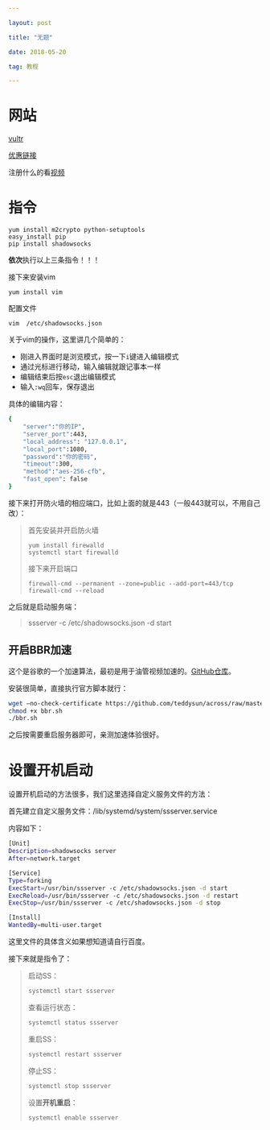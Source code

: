 ```yaml
---

layout: post

title: "无题"

date: 2018-05-20

tag: 教程

---
```


# 网站
[vultr](https://www.vultr.com/)     

[优惠链接](https://www.vultr.com/?ref=7596621)

注册什么的看[视频](https://youtu.be/UFOkJCiCqMU) 

# 指令

```
yum install m2crypto python-setuptools
easy_install pip
pip install shadowsocks
```
**依次**执行以上三条指令！！！

接下来安装vim

```
yum install vim
```

配置文件
```
vim  /etc/shadowsocks.json
```

关于vim的操作，这里讲几个简单的：
- 刚进入界面时是浏览模式，按一下`i`键进入编辑模式
- 通过光标进行移动，输入编辑就跟记事本一样
- 编辑结束后按`esc`退出编辑模式
- 输入`:wq`回车，保存退出

具体的编辑内容：
```bash
{      
    "server":"你的IP",     
    "server_port":443,      
    "local_address": "127.0.0.1",       
    "local_port":1080,      
    "password":"你的密码",        
    "timeout":300,      
    "method":"aes-256-cfb",     
    "fast_open": false      
}
```

接下来打开防火墙的相应端口，比如上面的就是443（一般443就可以，不用自己改）：

>首先安装并开启防火墙
>```
>yum install firewalld
>systemctl start firewalld
>```
>接下来开启端口
>```
>firewall-cmd --permanent --zone=public --add-port=443/tcp
>firewall-cmd --reload
>```

之后就是启动服务端：

>ssserver -c /etc/shadowsocks.json -d start



## 开启BBR加速

这个是谷歌的一个加速算法，最初是用于油管视频加速的。[GitHub仓库](https://github.com/google/bbr)。

安装很简单，直接执行官方脚本就行：

```bash
wget –no-check-certificate https://github.com/teddysun/across/raw/master/bbr.sh
chmod +x bbr.sh
./bbr.sh
```

之后按需要重启服务器即可，亲测加速体验很好。



# 设置开机启动

设置开机启动的方法很多，我们这里选择自定义服务文件的方法：

首先建立自定义服务文件：/lib/systemd/system/ssserver.service

内容如下：

```bash
[Unit]
Description=shadowsocks server
After=network.target

[Service]
Type=forking
ExecStart=/usr/bin/ssserver -c /etc/shadowsocks.json -d start
ExecReload=/usr/bin/ssserver -c /etc/shadowsocks.json -d restart
ExecStop=/usr/bin/ssserver -c /etc/shadowsocks.json -d stop

[Install]
WantedBy=multi-user.target
```

这里文件的具体含义如果想知道请自行百度。



接下来就是指令了：

> 启动SS：
>
> ```bash
> systemctl start ssserver 
> ```
>
> 查看运行状态：
>
> ```bash
> systemctl status ssserver
> ```
>
> 重启SS：
>
> ```bash
> systemctl restart ssserver
> ```
>
> 停止SS：
>
> ```bash
> systemctl stop ssserver
> ```
>
> 设置**开机重启**：
>
> ```bash
> systemctl enable ssserver
> ```

